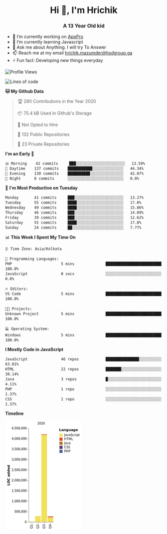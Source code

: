 <h1 align="center">Hi 👋, I'm Hrichik</h1>
<h3 align="center">A 13 Year Old kid</h3>


- 🔭 I’m currently working on [AppPro](https://apppro.in)
- 🌱 I’m currently learning Javascript
- 💬 Ask me about Anything. I will try To Answer
- 📫 Reach me at my email hrichik.mazumder@hsdgroup.ga
- ⚡ Fun fact: Developing new things everyday

<!--START_SECTION:waka-->
![Profile Views](http://img.shields.io/badge/Profile%20Views-0-blue)

![Lines of code](https://img.shields.io/badge/From%20Hello%20World%20I%27ve%20Written-3.6%20million%20lines%20of%20code-blue)

**🐱 My Github Data** 

> 🏆 280 Contributions in the Year 2020
 > 
> 📦 75.4 kB Used in Github's Storage 
 > 
> 🚫 Not Opted to Hire
 > 
> 📜 132 Public Repositories
 > 
> 🔑 23 Private Repositories 

**I'm an Early 🐤** 

```text
🌞 Morning    42 commits     ███░░░░░░░░░░░░░░░░░░░░░░   13.59% 
🌆 Daytime    137 commits    ███████████░░░░░░░░░░░░░░   44.34% 
🌃 Evening    130 commits    ██████████░░░░░░░░░░░░░░░   42.07% 
🌙 Night      0 commits      ░░░░░░░░░░░░░░░░░░░░░░░░░   0.0%

```
📅 **I'm Most Productive on Tuesday** 

```text
Monday       41 commits     ███░░░░░░░░░░░░░░░░░░░░░░   13.27% 
Tuesday      55 commits     ████░░░░░░░░░░░░░░░░░░░░░   17.8% 
Wednesday    49 commits     ████░░░░░░░░░░░░░░░░░░░░░   15.86% 
Thursday     46 commits     ███░░░░░░░░░░░░░░░░░░░░░░   14.89% 
Friday       39 commits     ███░░░░░░░░░░░░░░░░░░░░░░   12.62% 
Saturday     55 commits     ████░░░░░░░░░░░░░░░░░░░░░   17.8% 
Sunday       24 commits     ██░░░░░░░░░░░░░░░░░░░░░░░   7.77%

```


📊 **This Week I Spent My Time On** 

```text
⌚︎ Time Zone: Asia/Kolkata

💬 Programming Languages: 
PHP                      5 mins              █████████████████████████   100.0% 
JavaScript               0 secs              ░░░░░░░░░░░░░░░░░░░░░░░░░   0.0%

🔥 Editors: 
VS Code                  5 mins              █████████████████████████   100.0%

🐱‍💻 Projects: 
Unknown Project          5 mins              █████████████████████████   100.0%

💻 Operating System: 
Windows                  5 mins              █████████████████████████   100.0%

```

**I Mostly Code in JavaScript** 

```text
JavaScript               46 repos            ███████████████░░░░░░░░░░   63.01% 
HTML                     22 repos            ███████░░░░░░░░░░░░░░░░░░   30.14% 
Java                     3 repos             █░░░░░░░░░░░░░░░░░░░░░░░░   4.11% 
PHP                      1 repo              ░░░░░░░░░░░░░░░░░░░░░░░░░   1.37% 
CSS                      1 repo              ░░░░░░░░░░░░░░░░░░░░░░░░░   1.37%

```


**Timeline**

![Chart not found](https://github.com/hrichiksite/hrichiksite/blob/master/charts/bar_graph.png) 


<!--END_SECTION:waka-->
